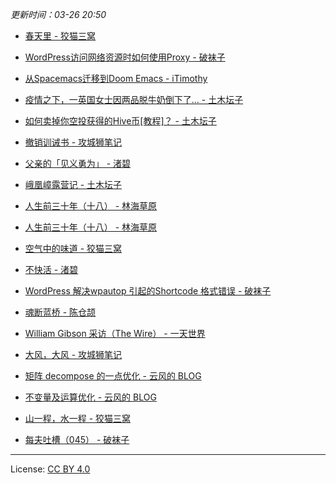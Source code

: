 *更新时间：03-26 20:50*




- [春天里 - 狡猫三窝](https://slykiten.com/life-note/flower-in-2020spring/)

- [WordPress访问网络资源时如何使用Proxy - 破袜子](https://pewae.com/2020/03/how-to-use-proxy-when-wordpress-accesses-network-resources.html)

- [从Spacemacs迁移到Doom Emacs - iTimothy](https://xiaozhou.net/from-spacemacs-to-doom-emacs-2020-03-26.html)

- [疫情之下，一英国女士因两品脱牛奶倒下了… - 土木坛子](https://tumutanzi.com/archives/16717)

- [如何卖掉你空投获得的Hive币[教程]？ - 土木坛子](https://tumutanzi.com/archives/16718)

- [撤销训诫书 - 攻城狮笔记](https://qumac.com/?p=1638)

- [父亲的「见义勇为」 - 渚碧](https://jubeny.com/2020/03/my-father-saving-drowners/)

- [峨凰嶂露营记 - 土木坛子](https://tumutanzi.com/archives/16716)

- [人生前三十年（十八） - 林海草原](https://lhcy.org/archives/135-1.html)

- [人生前三十年（十八） - 林海草原](https://lhcy.org/archives/150.html)

- [空气中的味道 - 狡猫三窝](https://slykiten.com/fragment/smell-in-air/)

- [不快活 - 渚碧](https://jubeny.com/2020/03/in-bad-mood/)

- [WordPress 解决wpautop 引起的Shortcode 格式错误 - 破袜子](https://pewae.com/2020/03/solve-the-problem-of-shortcode-format-error-caused-by-the-filter-of-wpautop-on-wordpress.html)

- [魂断蓝桥 - 陈仓颉](https://imzm.im/waterloo-bridge/)

- [William Gibson 采访（The Wire） - 一天世界](https://blog.yitianshijie.net/2020/03/15/the-wire-invisible-jukebox-william-gibson/)

- [大风，大风 - 攻城狮笔记](https://qumac.com/?p=1632)

- [矩阵 decompose 的一点优化 - 云风的 BLOG](https://blog.codingnow.com/2020/03/matrix_decompose.html)

- [不变量及运算优化 - 云风的 BLOG](https://blog.codingnow.com/2020/03/cache_invariant.html)

- [山一程，水一程 - 狡猫三窝](https://slykiten.com/fragment/%e5%b1%b1%e4%b8%80%e7%a8%8b%ef%bc%8c%e6%b0%b4%e4%b8%80%e7%a8%8b/)

- [每夫吐槽（045） - 破袜子](https://pewae.com/2020/03/random_kuso_45.html)




---

License: [CC BY 4.0](https://creativecommons.org/licenses/by/4.0/deed.zh)